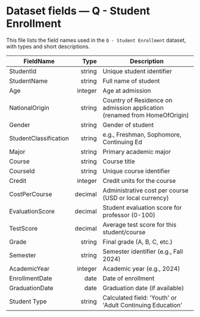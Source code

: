 # Dataset fields — Q - Student Enrollment

This file lists the field names used in the `Q - Student Enrollment` dataset, with types and short descriptions.

FieldName | Type | Description
---|---:|---
StudentId | string | Unique student identifier
StudentName | string | Full name of student
Age | integer | Age at admission
NationalOrigin | string | Country of Residence on admission application (renamed from HomeOfOrigin)
Gender | string | Gender of student
StudentClassification | string | e.g., Freshman, Sophomore, Continuing Ed
Major | string | Primary academic major
Course | string | Course title
CourseId | string | Unique course identifier
Credit | integer | Credit units for the course
CostPerCourse | decimal | Administrative cost per course (USD or local currency)
EvaluationScore | decimal | Student evaluation score for professor (0-100)
TestScore | decimal | Average test score for this student/course
Grade | string | Final grade (A, B, C, etc.)
Semester | string | Semester identifier (e.g., Fall 2024)
AcademicYear | integer | Academic year (e.g., 2024)
EnrollmentDate | date | Date of enrollment
GraduationDate | date | Graduation date (if available)
Student Type | string | Calculated field: 'Youth' or 'Adult Continuing Education'
